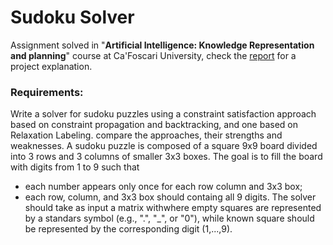 # Sudoku Solver

Assignment solved in "**Artificial Intelligence: Knowledge Representation and planning**" course at Ca'Foscari University, check the <a href="https://github.com/BrunoFrancesco97/SudokuSolver/blob/main/DOCUMENTATION/REPORT.pdf">report</a> for a project explanation.

### Requirements:

Write a solver for sudoku puzzles using a constraint satisfaction approach based on constraint propagation and backtracking, and one based on Relaxation Labeling. compare the approaches, their strengths and weaknesses.
A sudoku puzzle is composed of a square 9x9 board divided into 3 rows and 3 columns of smaller 3x3 boxes. The goal is to fill the board with digits from 1 to 9 such that
- each number appears only once for each row column and 3x3 box;
- each row, column, and 3x3 box should containg all 9 digits.
The solver should take as input a matrix withwhere empty squares are represented by a standars symbol (e.g., ".", "_", or "0"), while known square should be represented by the corresponding digit (1,...,9).
